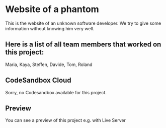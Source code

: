 # Website of a phantom

This is the website of an unknown software developer. We try to give some information without knowing him very well. 

## Here is a list of all team members that worked on this project:

Maria, Kaya, Steffen, Davide, Tom, Roland

## CodeSandbox Cloud

Sorry, no Codesandbox available for this project.

## Preview

You can see a preview of this project e.g. with Live Server

